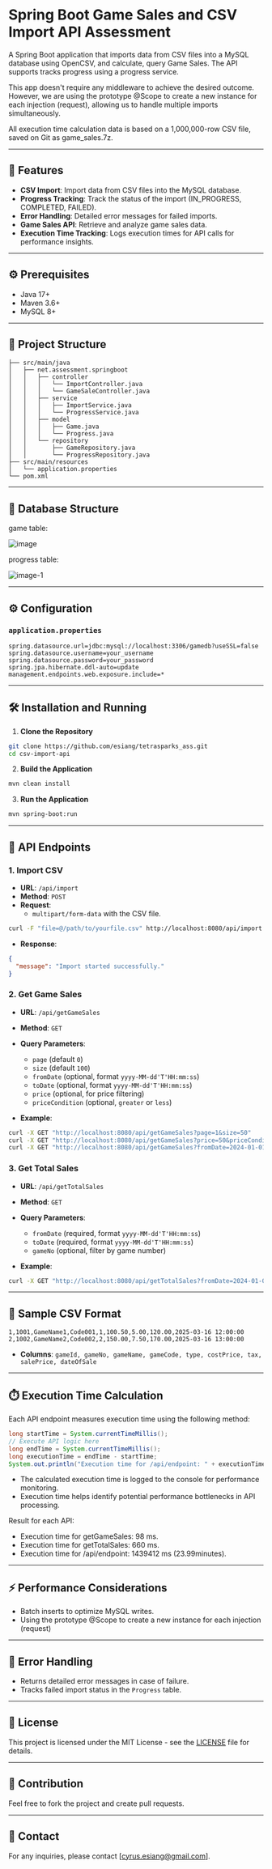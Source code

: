 # Spring Boot Game Sales and CSV Import API Assessment

A Spring Boot application that imports data from CSV files into a MySQL database using OpenCSV, and calculate, query Game Sales. The API supports tracks progress using a progress service.

This app doesn't require any middleware to achieve the desired outcome. However, we are using the prototype @Scope to create a new instance for each injection (request), allowing us to handle multiple imports simultaneously.

All execution time calculation data is based on a 1,000,000-row CSV file, saved on Git as game_sales.7z.

---

## 🚀 Features
- **CSV Import**: Import data from CSV files into the MySQL database.
- **Progress Tracking**: Track the status of the import (IN_PROGRESS, COMPLETED, FAILED).
- **Error Handling**: Detailed error messages for failed imports.
- **Game Sales API**: Retrieve and analyze game sales data.
- **Execution Time Tracking**: Logs execution times for API calls for performance insights.

---

## ⚙️ Prerequisites
- Java 17+
- Maven 3.6+
- MySQL 8+

---

## 📂 Project Structure

```
├── src/main/java
│   ├── net.assessment.springboot
│   │   ├── controller
│   │   │   └── ImportController.java
│   │   │   └── GameSaleController.java
│   │   ├── service
│   │   │   ├── ImportService.java
│   │   │   └── ProgressService.java
│   │   ├── model
│   │   │   ├── Game.java
│   │   │   └── Progress.java
│   │   └── repository
│   │       ├── GameRepository.java
│   │       └── ProgressRepository.java
├── src/main/resources
│   └── application.properties
└── pom.xml
```

---
## 📂 Database Structure

game table:

![image](https://github.com/user-attachments/assets/9597fba6-81c8-4e96-8e9d-f1e5f092c40c)


progress table:

![image-1](https://github.com/user-attachments/assets/2e645edd-0c07-4082-aa19-2c4d4d040206)


---

## ⚙️ Configuration

### `application.properties`
```properties
spring.datasource.url=jdbc:mysql://localhost:3306/gamedb?useSSL=false
spring.datasource.username=your_username
spring.datasource.password=your_password
spring.jpa.hibernate.ddl-auto=update
management.endpoints.web.exposure.include=*
```

---

## 🛠️ Installation and Running

1. **Clone the Repository**
```bash
git clone https://github.com/esiang/tetrasparks_ass.git
cd csv-import-api
```

2. **Build the Application**
```bash
mvn clean install
```

3. **Run the Application**
```bash
mvn spring-boot:run
```

---

## 📄 API Endpoints

### 1. **Import CSV**
- **URL**: `/api/import`
- **Method**: `POST`
- **Request**:
  - `multipart/form-data` with the CSV file.

```bash
curl -F "file=@/path/to/yourfile.csv" http://localhost:8080/api/import
```

- **Response**:
```json
{
  "message": "Import started successfully."
}
```

### 2. **Get Game Sales**
- **URL**: `/api/getGameSales`
- **Method**: `GET`
- **Query Parameters**:
  - `page` (default `0`)
  - `size` (default `100`)
  - `fromDate` (optional, format `yyyy-MM-dd'T'HH:mm:ss`)
  - `toDate` (optional, format `yyyy-MM-dd'T'HH:mm:ss`)
  - `price` (optional, for price filtering)
  - `priceCondition` (optional, `greater` or `less`)

- **Example**:
```bash
curl -X GET "http://localhost:8080/api/getGameSales?page=1&size=50"
curl -X GET "http://localhost:8080/api/getGameSales?price=50&priceCondition=greater"
curl -X GET "http://localhost:8080/api/getGameSales?fromDate=2024-01-01T00:00:00&toDate=2024-12-31T23:59:59"
```

### 3. **Get Total Sales**
- **URL**: `/api/getTotalSales`
- **Method**: `GET`
- **Query Parameters**:
  - `fromDate` (required, format `yyyy-MM-dd'T'HH:mm:ss`)
  - `toDate` (required, format `yyyy-MM-dd'T'HH:mm:ss`)
  - `gameNo` (optional, filter by game number)

- **Example**:
```bash
curl -X GET "http://localhost:8080/api/getTotalSales?fromDate=2024-01-01T00:00:00&toDate=2025-12-31T23:59:59&gameNo=2"
```

---

## 📂 Sample CSV Format
```csv
1,1001,GameName1,Code001,1,100.50,5.00,120.00,2025-03-16 12:00:00
2,1002,GameName2,Code002,2,150.00,7.50,170.00,2025-03-16 13:00:00
```

- **Columns**: `gameId, gameNo, gameName, gameCode, type, costPrice, tax, salePrice, dateOfSale`

---

## ⏱️ Execution Time Calculation
Each API endpoint measures execution time using the following method:

```java
long startTime = System.currentTimeMillis();
// Execute API logic here
long endTime = System.currentTimeMillis();
long executionTime = endTime - startTime;
System.out.println("Execution time for /api/endpoint: " + executionTime + " ms");
```

- The calculated execution time is logged to the console for performance monitoring.
- Execution time helps identify potential performance bottlenecks in API processing.

Result for each API:
- Execution time for getGameSales: 98 ms.
- Execution time for getTotalSales: 660 ms.
- Execution time for /api/endpoint: 1439412 ms (23.99minutes).

---

## ⚡ Performance Considerations
- Batch inserts to optimize MySQL writes.
- Using the prototype @Scope to create a new instance for each injection (request)

---

## 🐞 Error Handling
- Returns detailed error messages in case of failure.
- Tracks failed import status in the `Progress` table.

---

## 📜 License
This project is licensed under the MIT License - see the [LICENSE](LICENSE) file for details.

---

## 🙌 Contribution
Feel free to fork the project and create pull requests.

---

## 📧 Contact
For any inquiries, please contact [cyrus.esiang@gmail.com].

